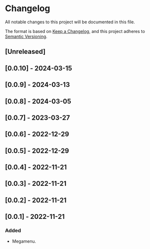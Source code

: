 # Changelog

All notable changes to this project will be documented in this file.

The format is based on [Keep a Changelog](https://keepachangelog.com/en/1.0.0/),
and this project adheres to [Semantic Versioning](https://semver.org/spec/v2.0.0.html).

## [Unreleased]

## [0.0.10] - 2024-03-15

## [0.0.9] - 2024-03-13

## [0.0.8] - 2024-03-05

## [0.0.7] - 2023-03-27

## [0.0.6] - 2022-12-29

## [0.0.5] - 2022-12-29

## [0.0.4] - 2022-11-21

## [0.0.3] - 2022-11-21

## [0.0.2] - 2022-11-21

## [0.0.1] - 2022-11-21

### Added
- Megamenu.
